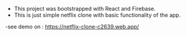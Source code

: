  - This project was bootstrapped with React and Firebase.
 - This is just simple netflix clone with basic functionality of the app.
 
 -see demo on : https://netflix-clone-c2639.web.app/



